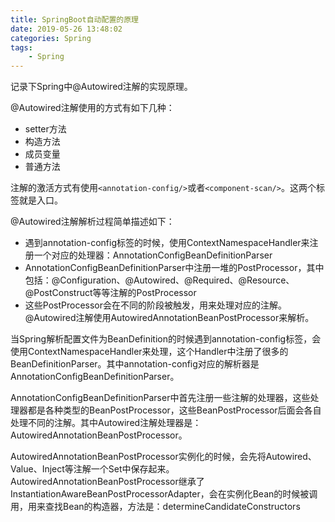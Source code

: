 ```yaml
---
title: SpringBoot自动配置的原理
date: 2019-05-26 13:48:02
categories: Spring
tags:
	- Spring
---
```


记录下Spring中@Autowired注解的实现原理。

<!--more-->

@Autowired注解使用的方式有如下几种：

- setter方法
- 构造方法
- 成员变量
- 普通方法

注解的激活方式有使用`<annotation-config/>`或者`<component-scan/>`。这两个标签就是入口。

@Autowired注解解析过程简单描述如下：

- 遇到annotation-config标签的时候，使用ContextNamespaceHandler来注册一个对应的处理器：AnnotationConfigBeanDefinitionParser
- AnnotationConfigBeanDefinitionParser中注册一堆的PostProcessor，其中包括：@Configuration、@Autowired、@Required、@Resource、@PostConstruct等等注解的PostProcessor
- 这些PostProcessor会在不同的阶段被触发，用来处理对应的注解。@Autowired注解使用AutowiredAnnotationBeanPostProcessor来解析。

当Spring解析配置文件为BeanDefinition的时候遇到annotation-config标签，会使用ContextNamespaceHandler来处理，这个Handler中注册了很多的BeanDefinitionParser。其中annotation-config对应的解析器是AnnotationConfigBeanDefinitionParser。

AnnotationConfigBeanDefinitionParser中首先注册一些注解的处理器，这些处理器都是各种类型的BeanPostProcessor，这些BeanPostProcessor后面会各自处理不同的注解。其中Autowired注解处理器是：AutowiredAnnotationBeanPostProcessor。

AutowiredAnnotationBeanPostProcessor实例化的时候，会先将Autowired、Value、Inject等注解一个Set中保存起来。AutowiredAnnotationBeanPostProcessor继承了InstantiationAwareBeanPostProcessorAdapter，会在实例化Bean的时候被调用，用来查找Bean的构造器，方法是：determineCandidateConstructors

